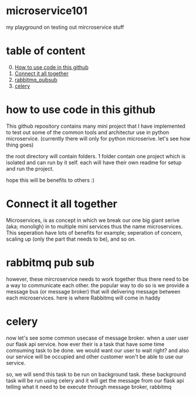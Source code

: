 # microservice101
my playground on testing out mircroservice stuff

# table of content
0. [How to use code in this github](#how-to-use-code-in-this-github)
1. [Connect it all together](#connect-it-all-together)
2. [rabbitmq_pubsub](#rabbitmq-pub-sub)
3. [celery](celery)

# how to use code in this github
This github repository contains many mini project that I have implemented to test out some of the common tools and architectur use in python microservice. (currently there will only for python microserive. let's see how thing goes)

the root directory will contain folders. 1 folder contain one project which is isolated and can run by it self. each will have their own readme for setup and run the project.

hope this will be benefits to others :)

# Connect it all together

Microservices, is as concept in which we break our one big giant serive (aka; monoligh) in to multiple mini services thus the name microservices. This seperation have lots of benefits for example; seperation of concern, scaling up (only the part that needs to be), and so on.

# rabbitmq pub sub
however, these mircroservice needs to work together thus there need to be a way to communicate each other. 
the popular way to do so is we provide a message bus (or message broker) that will delivering message between each microservices. here is where Rabbitmq will come in haddy

# celery
now let's see some common usecase of message broker. when a user user our flask api service. how ever their is a task that have some time comsuming task to be done. we would want our user to wait right? and also our service will be occupied and other customer won't be able to use our service. 

so, we will send this task to be run on background task.
these background task will be run using celery and it will get the message from our flask api telling what it need to be execute through message broker, rabbitmq